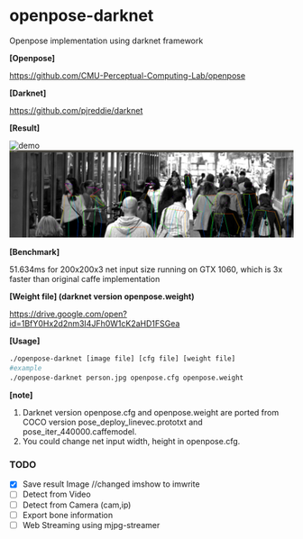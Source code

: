 # openpose-darknet
Openpose implementation using darknet framework

<b>[Openpose]</b><p>
https://github.com/CMU-Perceptual-Computing-Lab/openpose

<b>[Darknet]</b><p>
https://github.com/pjreddie/darknet

<b>[Result]</b><p>
![demo](https://user-images.githubusercontent.com/16308037/34094455-333f678c-e408-11e7-9546-f8aeb3df39c2.jpg)
![demo](https://github.com/yacaeh/openpose-darknet/blob/master/result.png?raw=true)

<b>[Benchmark]</b><p> 51.634ms for 200x200x3 net input size running on GTX 1060, which is 3x faster than original caffe implementation

<b>[Weight file] (darknet version openpose.weight)</b><p>
https://drive.google.com/open?id=1BfY0Hx2d2nm3I4JFh0W1cK2aHD1FSGea
  
<b>[Usage]</b><p>
```Bash
./openpose-darknet [image file] [cfg file] [weight file]
#example
./openpose-darknet person.jpg openpose.cfg openpose.weight
```

<b>[note]</b><p>
1. Darknet version openpose.cfg and openpose.weight are ported from COCO version 
  pose_deploy_linevec.prototxt and pose_iter_440000.caffemodel.
2. You could change net input width, height in openpose.cfg.

### TODO

- [x] Save result Image //changed imshow to imwrite
- [ ] Detect from Video
- [ ] Detect from Camera (cam,ip)
- [ ] Export bone information
- [ ] Web Streaming using mjpg-streamer
